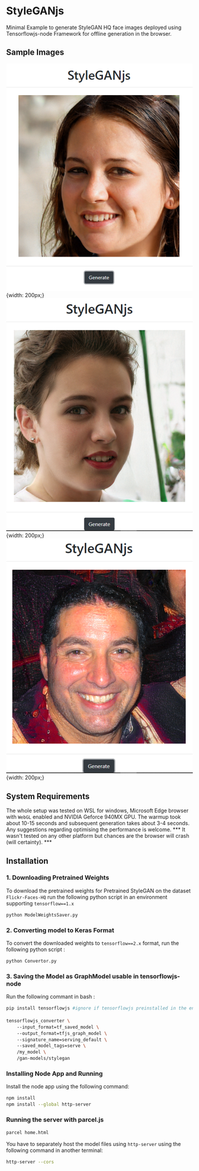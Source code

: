 # StyleGANjs

Minimal Example to generate StyleGAN HQ face images deployed using Tensorflowjs-node Framework for offline generation in the browser.

## Sample Images

![Image 1](/images/image1.PNG){width: 200px;}
![Image 2](/images/image2.PNG){width: 200px;}
![Image 3](/images/image3.PNG){width: 200px;}


## System Requirements
The whole setup was tested on WSL for windows, Microsoft Edge browser with `WebGL` enabled and NVIDIA Geforce 940MX GPU. The warmup took about 10-15 seconds and subsequent generation takes about 3-4 seconds. Any suggestions regarding optimising the performance is welcome. *** It wasn't tested on any other platform but chances are the browser will crash (will certainty). ***

## Installation

### 1. Downloading Pretrained Weights 
To download the pretrained weights for Pretrained StyleGAN on the dataset `Flickr-Faces-HQ` run the following python script in an environment supporting `tensorflow==1.x`
```bash
python ModelWeightsSaver.py
```

### 2. Converting model to Keras Format

To convert the downloaded weights to `tensorflow==2.x` format, run the following python script : 
```bash
python Convertor.py
```

### 3. Saving the Model as GraphModel usable in tensorflowjs-node

Run the following commant in bash :

```bash
pip install tensorflowjs #ignore if tensorflowjs preinstalled in the environment

tensorflowjs_converter \ 
	--input_format=tf_saved_model \ 
	--output_format=tfjs_graph_model \ 
	--signature_name=serving_default \ 
	--saved_model_tags=serve \
	/my_model \
	/gan-models/stylegan
```

### Installing Node App and Running 
Install the node app using the following command:

```bash
npm install
npm install --global http-server
```

### Running the server with parcel.js

```bash
parcel home.html
```

You have to separately host the model files using `http-server` using the following command in another terminal:

```bash
http-server --cors
```




